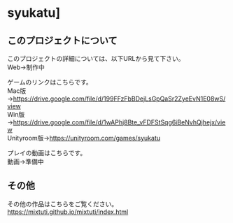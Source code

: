 # syukatu]

## このプロジェクトについて

このプロジェクトの詳細については、以下URLから見て下さい。<br>
Web→制作中<br>

ゲームのリンクはこちらです。<br>
Mac版→https://drive.google.com/file/d/199FFzFbBDejLsGpQaSr2ZyeEvN1E08wS/view<br>
Win版→https://drive.google.com/file/d/1wAPhj8Bte_vFDFStSqg6iBeNvhQjhejx/view<br>
Unityroom版→https://unityroom.com/games/syukatu

プレイの動画はこちらです。<br>
動画→準備中<br>

## その他

その他の作品はこちらをご覧ください。<br>
https://mixtuti.github.io/mixtuti/index.html
